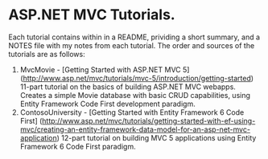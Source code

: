 # ASP.NET MVC Tutorials.

Each tutorial contains within in a README, prividing a short summary, and a NOTES
file with my notes from each tutorial. The order and sources of the tutorials are
as follows:

1. MvcMovie - [Getting Started with ASP.NET MVC 5] (http://www.asp.net/mvc/tutorials/mvc-5/introduction/getting-started)
   11-part tutorial on the basics of building ASP.NET MVC webapps. Creates a simple
   Movie database with basic CRUD capabilities, using Entity Framework Code First
   development paradigm.
2. ContosoUniversity - [Getting Started with Entity Framework 6 Code First] (http://www.asp.net/mvc/tutorials/getting-started-with-ef-using-mvc/creating-an-entity-framework-data-model-for-an-asp-net-mvc-application)
   12-part tutorial on building MVC 5 applications using Entity Framework 6 Code
   First paradigm.
